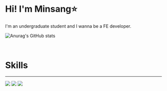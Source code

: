 <h1>Hi! I'm Minsang⭐️</h1>
I'm an undergraduate student and I wanna be a FE developer.
<br>

![Anurag's GitHub stats](https://github-readme-stats.vercel.app/api?username=devminsang&show_icons=true&theme=swift)

<br>

# Skills
<hr>
<img src="https://img.shields.io/badge/React.js-120807?style=flat&logo=React&logoColor=white"/></a>&nbsp<img src="https://img.shields.io/badge/Node.js-7cb602?style=flat&logo=Node.js&logoColor=white"/></a>&nbsp<img src="https://img.shields.io/badge/Python-1E3F5A?style=flat&logo=Python&logoColor=white"/></a>&nbsp 


